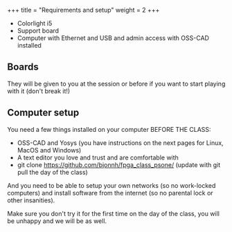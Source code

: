 +++
title = "Requirements and setup"
weight = 2
+++

- Colorlight i5
- Support board
- Computer with Ethernet and USB and admin access with OSS-CAD installed

## Boards

They will be given to you at the session or before if you want to start playing with it (don't break it!)

## Computer setup

You need a few things installed on your computer BEFORE THE CLASS:

- OSS-CAD and Yosys (you have instructions on the next pages for Linux, MacOS and Windows)
- A text editor you love and trust and are comfortable with
- git clone https://github.com/bjonnh/fpga_class_psone/ (update with git pull the day of the class)

And you need to be able to setup your own networks (so no work-locked computers) and install software from the internet (so no parental lock or other insanities).

Make sure you don't try it for the first time on the day of the class, you will be unhappy and we will be as well.


